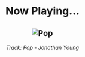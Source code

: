 <div align="center"> 
<h1>Now Playing...</h1>

![Pop](https://i.scdn.co/image/ab67616d00001e02d0071c6bd8264a0c037c53a6)
--
_<p>Track: Pop - Jonathan Young </p>_
</div>
